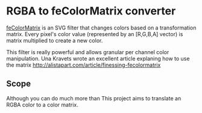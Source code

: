 # RGBA to feColorMatrix converter

[feColorMatrix](https://developer.mozilla.org/en-US/docs/Web/SVG/Element/feColorMatrix) is an SVG filter that changes colors based on a transformation matrix. Every pixel's color value (represented by an [R,G,B,A] vector) is matrix multiplied to create a new color.

This filter is really powerful and allows granular per channel color manipulation. Una Kravets wrote an excellent article explaning how to use the matrix http://alistapart.com/article/finessing-fecolormatrix

## Scope

Although you can do much more than This project aims to translate an RGBA color to a color matrix.
